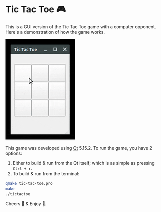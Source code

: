 # Tic Tac Toe 🎮

This is a GUI version of the Tic Tac Toe game with a computer opponent. Here's
a demonstration of how the game works.

![Game Demo](./images/tic-tac-toe.gif)

This game was developed using [Qt](https://qt.io) 5.15.2. To run the game, you have 2 options:

1. Either to build & run from the Qt itself; which is as simple as pressing
`Ctrl + r`.
2. To build & run from the terminal:

```bash
qmake tic-tac-toe.pro
make
./tictactoe
```

Cheers 🍻 & Enjoy 🎉.
